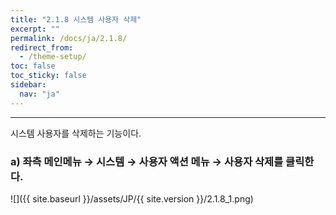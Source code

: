 ```yaml
---
title: "2.1.8 시스템 사용자 삭제"
excerpt: ""
permalink: /docs/ja/2.1.8/
redirect_from:
  - /theme-setup/
toc: false
toc_sticky: false
sidebar:
  nav: "ja"
---
```


---
시스템 사용자를 삭제하는 기능이다.

### a\)  좌측 메인메뉴 → 시스템 → 사용자 액션 메뉴 → 사용자 삭제를 클릭한다.
![]({{ site.baseurl }}/assets/JP/{{ site.version }}/2.1.8_1.png)
